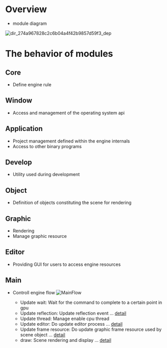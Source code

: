 # Overview
- module diagram
  
![dir_274a967828c2c6b04a4f42b9857d59f3_dep](https://github.com/nupnup-hub/JinEngine/assets/59456231/19e55b64-b7e7-407a-ad3a-1c8d7a717d09) 
 
#  The behavior of modules

## Core
- Define engine rule 

## Window
- Access and management of the operating system api

## Application
- Project management defined within the engine internals
- Access to other binary programs

## Develop
- Utility used during development

## Object
- Definition of objects constituting the scene for rendering

## Graphic
- Rendering
- Manage graphic resource

## Editor 
- Providing GUI for users to access engine resources

## Main
- Controll engine flow 
![MainFlow](https://github.com/nupnup-hub/JinEngine/assets/59456231/f79bf500-36bd-43c8-b0bb-be63ac4c9411)

  - Update wait: Wait for the command to complete to a certain point in gpu
  - Update reflection: Update reflection event ... [detail](https://github.com/nupnup-hub/JinEngine/tree/Main/docs/Architecture)
  - Update thread: Manage enable cpu thread
  - Update editor: Do update editor process ... [detail](https://github.com/nupnup-hub/JinEngine/blob/Main/docs/Architecture/Graphic.md)
  - Update frame resource: Do update graphic frame resource used by scene object ... [detail](https://github.com/nupnup-hub/JinEngine/blob/Main/docs/Architecture/Graphic.md)
  - draw: Scene rendering and display ... [detail](https://github.com/nupnup-hub/JinEngine/blob/Main/docs/Architecture/Editor.md)
  


